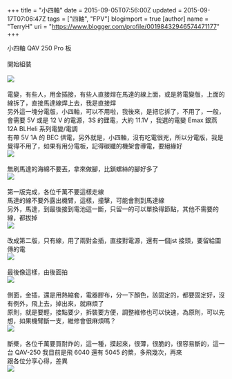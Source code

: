 +++
title = "小四軸"
date = 2015-09-05T07:56:00Z
updated = 2015-09-17T07:06:47Z
tags = ["四軸", "FPV"]
blogimport = true 
[author]
	name = "TerryH"
	uri = "https://www.blogger.com/profile/00198432946574471177"
+++

小四軸 QAV 250 Pro 板<br /><br />開始組裝<br /><br /><img src="https://lh3.googleusercontent.com/-JTXAd4KkfFg/VermbKpjx5I/AAAAAAAACD8/fDmau3hSMdg/s800-Ic42/20150829_051322.jpg" /><br /><br />電變，有些人，用金插接，有些人直接焊在馬達的線上面，或是將電變版，上面的線拆了，直接馬達線焊上去，我是直接焊<br />另外這一塊分電版，小四軸，可以不用啦，我後來，是把它拆了，不用了，一般，會需要 5V 或是 12 V 的電源，3S 的鋰電，大約 11.1V ，我選的電變 Emax 銀燕12A BLHeli 系列電變/電調<br />有帶 5V 1A 的 BEC 供電，另外就是，小四軸，沒有吃電很兇，所以分電版，我是覺得不用了，如果有用分電板，記得碳纖的機架會導電，要絕緣好<br /><img src="https://lh3.googleusercontent.com/-Nu4dkJyplbw/VermZp2OzbI/AAAAAAAACD0/oNJXUd06FCI/s800-Ic42/20150828_231323.jpg" /><br /><br />無刷馬達的海綿不要丟，拿來做腳，比鎖螺絲的腳好多了<br /><img src="https://lh3.googleusercontent.com/-_OnDVqJcCQ8/VermTHXSmsI/AAAAAAAACDM/sn1F_v2WAPI/s800-Ic42/20150904_220847.jpg" /><br /><br />第一版完成，各位千萬不要這樣走線<br />馬達的線不要外露出機臂，這樣，撞擊，可能會割到馬達線<br />另外，馬達，到最後接到電池這一斷，只留一的可以單換得節點，其他不需要的線，都拔掉<br /><img src="https://lh3.googleusercontent.com/-eagTECCWmXw/VermRajcmSI/AAAAAAAACDE/Db-llQjke30/s800-Ic42/20150901_203429.jpg" /><br /><br />改成第二版，只有線，用了兩對金插，直接對電源，還有一個jst 接頭，要留給圖傳的電<br /><img src="https://lh3.googleusercontent.com/-TyzX7cQ8yHs/VermUVIW2HI/AAAAAAAACDU/9XrPGEl4t9s/s800-Ic42/20150904_222959.jpg" /><br /><br />最後像這樣，由後面拍<br /><img src="https://lh3.googleusercontent.com/-lGRtTYPl86k/VermVl0ZP9I/AAAAAAAACDc/qts2-tFyDAo/s800-Ic42/20150905_205027.jpg" /><br /><br />側面，金插，還是用熱縮套，電器膠布，分一下顏色，該固定的，都要固定好，沒有例外，飛上去，掉出來，就麻煩了<br />原則，就是要輕，接點要少，拆裝要方便，調整維修也可以快速，為原則，可以先想，如果機臂斷一支，維修會很麻煩嗎？<br /><img src="https://lh3.googleusercontent.com/-2IpqZX2nPgo/VermYAAL38I/AAAAAAAACDs/SxmcQOrgA5o/s800-Ic42/20150905_205143.jpg" /><br /><br />斷槳，各位千萬要買耐炸的，這一種，摸起來，很薄，很脆的，很容易斷的，這一台 QAV-250 我目前是飛 6040 還有 5045 的槳，多飛幾次，再來<br />跟各位分享心得，差異<br /><img src="https://lh3.googleusercontent.com/-322MAe6oOgk/VermW2eVN0I/AAAAAAAACDk/llNCBYwo4ew/s640-Ic42/20150905_204922.jpg" />
